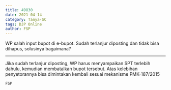 ```yaml
---
title: 49830
date: 2021-04-14
category: Tanya-SC
tags: DJP Online
author: FSP
---
```


WP salah input bupot di e-bupot. Sudah terlanjur diposting dan tidak bisa dihapus, solusinya bagaimana?

---

Jika sudah terlanjur diposting, WP harus menyampaikan SPT terlebih dahulu, kemudian membatalkan bupot tersebut. Atas kelebihan penyetorannya bisa dimintakan kembali sesuai mekanisme PMK-187/2015

`FSP`
